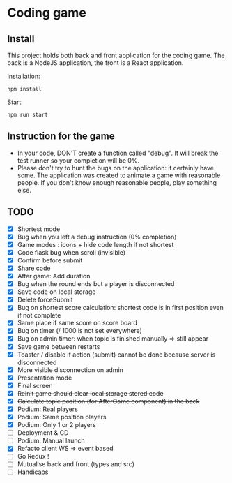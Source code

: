 # Coding game

## Install
This project holds both back and front application for the coding game.
The back is a NodeJS application, the front is a React application.

Installation:
```shell
npm install
```
Start:
```shell
npm run start
```

## Instruction for the game
- In your code, DON'T create a function called "debug". It will break the test runner so your completion will be 0%.
- Please don't try to hunt the bugs on the application: it certainly have some.
The application was created to animate a game with reasonable people.
If you don't know enough reasonable people, play something else.

## TODO
- [x] Shortest mode
- [x] Bug when you left a debug instruction (0% completion)
- [x] Game modes : icons + hide code length if not shortest
- [x] Code flask bug when scroll (invisible)
- [x] Confirm before submit
- [x] Share code
- [x] After game: Add duration
- [x] Bug when the round ends but a player is disconnected
- [x] Save code on local storage
- [x] Delete forceSubmit
- [x] Bug on shortest score calculation: shortest code is in first position even if not complete
- [x] Same place if same score on score board
- [x] Bug on timer (/ 1000 is not set everywhere)
- [x] Bug on admin timer: when topic is finished manually => still appear
- [x] Save game between restarts
- [x] Toaster / disable if action (submit) cannot be done because server is disconnected
- [x] More visible disconnection on admin
- [x] Presentation mode
- [x] Final screen
- [x] ~~Reinit game should clear local storage stored code~~
- [x] ~~Calculate topic position (for AfterGame component) in the back~~
- [X] Podium: Real players
- [x] Podium: Same position players
- [x] Podium: Only 1 or 2 players
- [ ] Deployment & CD
- [ ] Podium: Manual launch
- [x] Refacto client WS => event based
- [ ] Go Redux !
- [ ] Mutualise back and front (types and src)
- [ ] Handicaps
